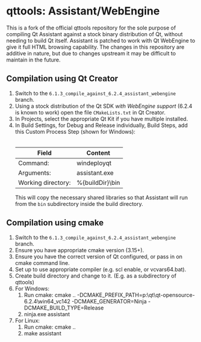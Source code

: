 # qttools: Assistant/WebEngine

This is a fork of the official qttools repository for the sole purpose of compiling Qt Assistant against a stock binary distribution of Qt, without needing to build Qt itself. Assistant is patched to work with Qt WebEngine to give it full HTML browsing capability. The changes in this repository are additive in nature, but due to changes upstream it may be difficult to maintain in the future.

## Compilation using Qt Creator

<ol>
<li> Switch to the <code>6.1.3_compile_against_6.2.4_assistant_webengine</code> branch.
  <li> Using a stock distribution of the Qt SDK <i>with WebEngine support</i> (6.2.4 is known to work) open the file <code>CMakeLists.txt</code> in Qt Creator.
<li> In Projects, select the appropriate Qt Kit if you have multiple installed.
<li> In Build Settings, for Debug and Release individually, Build Steps, add this Custom Process Step (shown for Windows):<br><br>

Field              | Content
------------------ | -------------
Command:           | windeployqt
Arguments:         | assistant.exe
Working directory: | %{buildDir}\bin

This will copy the necessary shared libraries so that Assistant will run from the <code>bin</code> subdirectory inside the build directory.
</ol>

## Compilation using cmake
<ol>
<li> Switch to the <code>6.1.3_compile_against_6.2.4_assistant_webengine</code> branch.
<li> Ensure you have appropriate cmake version (3.15+).
<li> Ensure you have the correct version of Qt configured, or pass in on cmake command line.
<li> Set up to use appropriate compiler (e.g. scl enable, or vcvars64.bat).
<li> Create build directory and change to it. (E.g. as a subdirectory of qttools)
<li> For Windows: 
<ol>
  <li> Run cmake: cmake .. -DCMAKE_PREFIX_PATH=p:\qt\qt-opensource-6.2.4\win64_vc142 -DCMAKE_GENERATOR=Ninja -DCMAKE_BUILD_TYPE=Release
  <li> ninja.exe assistant
</ol>
<li> For Linux: 
<ol>
  <li> Run cmake: cmake ..
  <li> make assistant
</ol>

</ol>